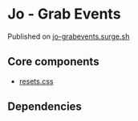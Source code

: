 # Jo - Grab Events

Published on [jo-grabevents.surge.sh](https://jo-grabevents.surge.sh)

## Core components

- [resets.css](assets/js/OnTouchMove.js)

## Dependencies